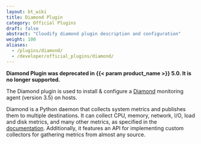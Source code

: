 ```yaml
---
layout: bt_wiki
title: Diamond Plugin
category: Official Plugins
draft: false
abstract: "Cloudify diamond plugin description and configuration"
weight: 100
aliases:
  - /plugins/diamond/
  - /developer/official_plugins/diamond/
---
```


**Diamond Plugin was deprecated in {{< param product_name >}} 5.0. It is no longer supported.**

The Diamond plugin is used to install & configure a [Diamond](https://github.com/BrightcoveOS/Diamond) monitoring agent (version 3.5) on hosts.

Diamond is a Python daemon that collects system metrics and publishes them to multiple destinations. It can collect CPU, memory, network, I/O, load and disk metrics, and many other metrics, as specified in the [documentation](https://github.com/BrightcoveOS/Diamond/wiki/Collectors).
Additionally, it features an API for implementing custom collectors for gathering metrics from almost any source.
